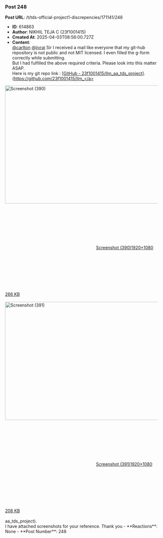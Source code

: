 ### Post 248
**Post URL**: /t/tds-official-project1-discrepencies/171141/248
- **ID**: 614863
- **Author**: NIKHIL TEJA C (23f1001415)
- **Created At**: 2025-04-03T08:56:00.727Z
- **Content**:  
  <a class="mention" href="/u/carlton">@carlton</a> <a class="mention" href="/u/jivraj">@jivraj</a> Sir I received a mail like everyone that my git-hub repository is not public and not MIT licensed. I even filled the g-form correctly while submitting.<br>
But I had fulfilled the above required criteria. Please look into this matter ASAP.<br>
Here is my git repo link : [<a href="https://github.com/23f1001415/llm_aa_tds_project" class="inline-onebox" rel="noopener nofollow ugc">GitHub - 23f1001415/llm_aa_tds_project</a>]. (<a href="https://github.com/23f1001415/llm_" rel="noopener nofollow ugc">https://github.com/23f1001415/llm_</a><br>
<div class="lightbox-wrapper"><a class="lightbox" href="https://europe1.discourse-cdn.com/flex013/uploads/iitm/original/3X/a/2/a2b81c003a14d06f5359d4e97e908dd4d87665f7.png" data-download-href="/uploads/short-url/ndtNLIGeLGE5lrqS43j1aAch6Wr.png?dl=1" title="Screenshot (390)" rel="noopener nofollow ugc"><img src="https://europe1.discourse-cdn.com/flex013/uploads/iitm/optimized/3X/a/2/a2b81c003a14d06f5359d4e97e908dd4d87665f7_2_690x388.png" alt="Screenshot (390)" data-base62-sha1="ndtNLIGeLGE5lrqS43j1aAch6Wr" width="690" height="388" srcset="https://europe1.discourse-cdn.com/flex013/uploads/iitm/optimized/3X/a/2/a2b81c003a14d06f5359d4e97e908dd4d87665f7_2_690x388.png, https://europe1.discourse-cdn.com/flex013/uploads/iitm/optimized/3X/a/2/a2b81c003a14d06f5359d4e97e908dd4d87665f7_2_1035x582.png 1.5x, https://europe1.discourse-cdn.com/flex013/uploads/iitm/optimized/3X/a/2/a2b81c003a14d06f5359d4e97e908dd4d87665f7_2_1380x776.png 2x" data-dominant-color="DCDADC"><div class="meta"><svg class="fa d-icon d-icon-far-image svg-icon" aria-hidden="true"><use href="#far-image"></use></svg><span class="filename">Screenshot (390)</span><span class="informations">1920×1080 266 KB</span><svg class="fa d-icon d-icon-discourse-expand svg-icon" aria-hidden="true"><use href="#discourse-expand"></use></svg></div></a></div><br>
<div class="lightbox-wrapper"><a class="lightbox" href="https://europe1.discourse-cdn.com/flex013/uploads/iitm/original/3X/9/1/915ae521873c3a286c2e898ddc8d33881ff5969e.png" data-download-href="/uploads/short-url/kJRYrGZPuOJKpBriQd6q0xuXUV8.png?dl=1" title="Screenshot (391)" rel="noopener nofollow ugc"><img src="https://europe1.discourse-cdn.com/flex013/uploads/iitm/optimized/3X/9/1/915ae521873c3a286c2e898ddc8d33881ff5969e_2_690x388.png" alt="Screenshot (391)" data-base62-sha1="kJRYrGZPuOJKpBriQd6q0xuXUV8" width="690" height="388" srcset="https://europe1.discourse-cdn.com/flex013/uploads/iitm/optimized/3X/9/1/915ae521873c3a286c2e898ddc8d33881ff5969e_2_690x388.png, https://europe1.discourse-cdn.com/flex013/uploads/iitm/optimized/3X/9/1/915ae521873c3a286c2e898ddc8d33881ff5969e_2_1035x582.png 1.5x, https://europe1.discourse-cdn.com/flex013/uploads/iitm/optimized/3X/9/1/915ae521873c3a286c2e898ddc8d33881ff5969e_2_1380x776.png 2x" data-dominant-color="191A20"><div class="meta"><svg class="fa d-icon d-icon-far-image svg-icon" aria-hidden="true"><use href="#far-image"></use></svg><span class="filename">Screenshot (391)</span><span class="informations">1920×1080 208 KB</span><svg class="fa d-icon d-icon-discourse-expand svg-icon" aria-hidden="true"><use href="#discourse-expand"></use></svg></div></a></div><br>
aa_tds_project).<br>
I have attached screenshots for your reference.
Thank you
- **Reactions**: None
- **Post Number**: 248

